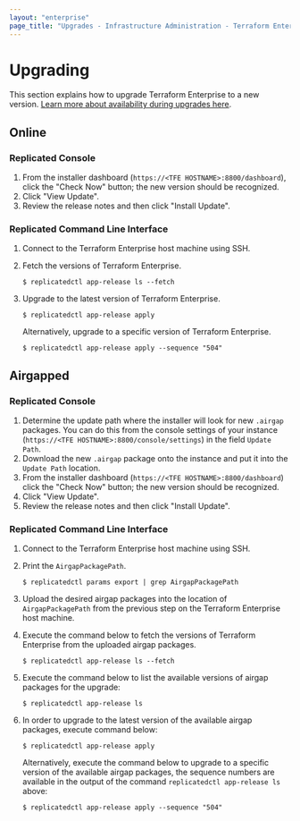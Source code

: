 ```yaml
---
layout: "enterprise"
page_title: "Upgrades - Infrastructure Administration - Terraform Enterprise"
---
```


# Upgrading

This section explains how to upgrade Terraform Enterprise to a new
version. [Learn more about availability during upgrades here](../system-overview/reliability-availability.html#availability-during-upgrades).

## Online

### Replicated Console

1. From the installer dashboard (`https://<TFE HOSTNAME>:8800/dashboard`),
    click the "Check Now" button; the new version should be recognized.
1. Click "View Update".
1. Review the release notes and then click "Install Update".

### Replicated Command Line Interface

1. Connect to the Terraform Enterprise host machine using SSH.
2. Fetch the versions of Terraform Enterprise.
   
    ```
    $ replicatedctl app-release ls --fetch
    ```

3. Upgrade to the latest version of Terraform Enterprise.
   
    ```
    $ replicatedctl app-release apply
    ```

    Alternatively, upgrade to a specific version of Terraform Enterprise.

    ```
    $ replicatedctl app-release apply --sequence "504"
    ```

## Airgapped

### Replicated Console

1. Determine the update path where the installer will look for new `.airgap`
    packages. You can do this from the console settings of your instance
    (`https://<TFE HOSTNAME>:8800/console/settings`) in the field `Update Path`.
1. Download the new `.airgap` package onto the instance and put it into the
    `Update Path` location.
1. From the installer dashboard (`https://<TFE HOSTNAME>:8800/dashboard`) click the
    "Check Now" button; the new version should be recognized.
1. Click "View Update".
1. Review the release notes and then click "Install Update".

### Replicated Command Line Interface

1. Connect to the Terraform Enterprise host machine using SSH.
2. Print the `AirgapPackagePath`.
   
    ```
    $ replicatedctl params export | grep AirgapPackagePath
    ```

1. Upload the desired airgap packages into the location of `AirgapPackagePath` from the previous step on the Terraform Enterprise host machine.
1. Execute the command below to fetch the versions of Terraform Enterprise from the uploaded airgap packages.
   
    ```
    $ replicatedctl app-release ls --fetch
    ```

1. Execute the command below to list the available versions of airgap packages for the upgrade:
   
    ```
    $ replicatedctl app-release ls
    ```

1. In order to upgrade to the latest version of the available airgap packages, execute command below:
   
    ```
    $ replicatedctl app-release apply
    ```

    Alternatively, execute the command below to upgrade to a specific version of the available airgap packages, the sequence numbers are available in the output of the command `replicatedctl app-release ls` above:

    ```
    $ replicatedctl app-release apply --sequence "504"
    ```
